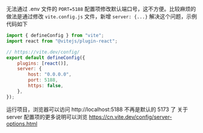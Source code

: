 无法通过 .env 文件的 `PORT=5188` 配置项修改默认端口号，这不方便。比较麻烦的做法是通过修改 `vite.config.js` 文件，新增 `server: {...}` 解决这个问题，示例代码如下

```js
import { defineConfig } from "vite";
import react from "@vitejs/plugin-react";

// https://vite.dev/config/
export default defineConfig({
	plugins: [react()],
	server: {
		host: "0.0.0.0",
		port: 5188,
		https: false,
	},
});
```

运行项目，浏览器可以访问 http://localhost:5188 不再是默认的 5173 了
关于 server 配置项的更多说明可以浏览 https://cn.vite.dev/config/server-options.html
